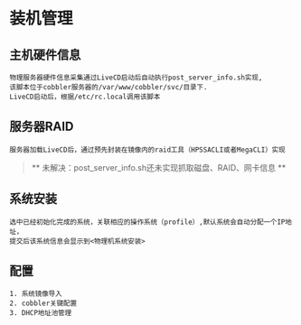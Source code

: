 # 装机管理
## 主机硬件信息
```
物理服务器硬件信息采集通过LiveCD启动后自动执行post_server_info.sh实现,
该脚本位于cobbler服务器的/var/www/cobbler/svc/目录下.
LiveCD启动后，根据/etc/rc.local调用该脚本
```

## 服务器RAID
```
服务器加载LiveCD后，通过预先封装在镜像内的raid工具（HPSSACLI或者MegaCLI）实现
```
> ** 未解决：post_server_info.sh还未实现抓取磁盘、RAID、网卡信息 **

## 系统安装
```
选中已经初始化完成的系统，关联相应的操作系统（profile）,默认系统会自动分配一个IP地址，
提交后该系统信息会显示到<物理机系统安装>
```

## 配置
```
1. 系统镜像导入
2. cobbler关键配置
3. DHCP地址池管理
```

